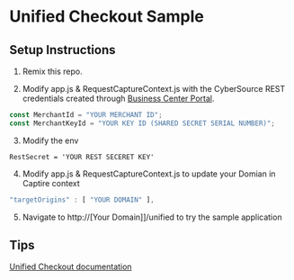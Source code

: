# Unified Checkout Sample

## Setup Instructions

1. Remix this repo.

2. Modify app.js & RequestCaptureContext.js with the CyberSource REST credentials created through [Business Center Portal](https://businesscentertest.cybersource.com/).

```javascript
const MerchantId = "YOUR MERCHANT ID";
const MerchantKeyId = "YOUR KEY ID (SHARED SECRET SERIAL NUMBER)";
```

3. Modify the env

```
RestSecret = 'YOUR REST SECERET KEY'

```

4. Modify app.js & RequestCaptureContext.js to update your Domian in Captire context

```javascript
"targetOrigins" : [ "YOUR DOMAIN" ],
```

5. Navigate to http://[Your Domain]]/unified to try the sample application

## Tips

[Unified Checkout documentation](https://developer.cybersource.com/docs/cybs/en-us/unified-checkout/developer/all/rest/unified-checkout/uc-intro.html)
